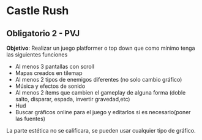 # Castle Rush

## Obligatorio 2 - PVJ

**Objetivo**: Realizar un juego platformer o top down que como mínimo tenga las siguientes funciones

* Al menos 3 pantallas con scroll
* Mapas creados en tilemap
* Al menos 2 tipos de enemigos diferentes (no solo cambio gráfico)
* Música y efectos de sonido
* Al menos 2 ítems que cambien el gameplay de alguna forma (doble salto, disparar, espada, invertir gravedad,etc)
* Hud
* Buscar gráficos online para el juego y editarlos si es necesario(poner las fuentes)

La parte estética no se calificara, se pueden usar cualquier tipo de gráfico.